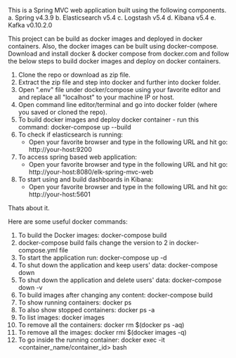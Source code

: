 This is a Spring MVC web application built using the following components. 
a.	Spring v4.3.9
b.	Elasticsearch v5.4
c.	Logstash v5.4
d.	Kibana v5.4
e.	Kafka v0.10.2.0

This project can be build as docker images and deployed in docker containers. Also, the docker images can be built using docker-compose. 
Download and install docker & docker compose from docker.com and follow the below steps to build docker images and deploy on docker containers.

1.	Clone the repo or download as zip file.
2.	Extract the zip file and step into docker and further into docker folder.
3. 	Open ".env" file under docker/compose using your favorite editor and and replace all "localhost" to your machine IP or host.
4.	Open command line editor/terminal and go into docker folder (where you saved or cloned the repo).
5. 	To build docker images and deploy docker container - run this command: docker-compose up --build
6. To check if elasticsearch is running:
	-	Open your favorite browser and type in the following URL and hit go: http://your-host:9200
7. To access spring based web application:
	-	Open your favorite browser and type in the following URL and hit go: http://your-host:8080/elk-spring-mvc-web
8.	To start using and build dashboards in Kibana:
	-	Open your favorite browser and type in the following URL and hit go:  http://your-host:5601

Thats about it.

Here are some useful docker commands:

1.	To build the Docker images: 
		docker-compose build
2.	docker-compose build fails 
		change the version to 2 in docker-compose.yml file
3.	To start the application run:
		docker-compose up -d
4.	To shut down the application and keep users' data:
		docker-compose down
5.	To shut down the application and delete users' data:
		docker-compose down -v
6.	To build images after changing any content:
		docker-compose build
7.	To show running containers:
		docker ps
8.	To also show stopped containers:
		docker ps -a
9.	To list images:
		docker images
10.	To remove all the containers: 
		docker rm $(docker ps -aq)
11.	To remove all the images:
		docker rmi $(docker images -q)
12.	To go inside the running container:
		docker exec -it <container_name/container_id> bash